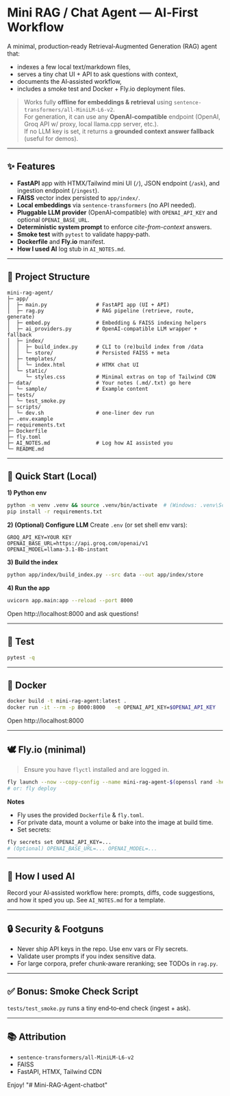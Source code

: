 # Mini RAG / Chat Agent — AI‑First Workflow

A minimal, production‑ready Retrieval‑Augmented Generation (RAG) agent that:
- indexes a few local text/markdown files,
- serves a tiny chat UI + API to ask questions with context,
- documents the AI‑assisted workflow,
- includes a smoke test and Docker + Fly.io deployment files.

> Works fully **offline for embeddings & retrieval** using `sentence-transformers/all-MiniLM-L6-v2`.  
> For generation, it can use any **OpenAI‑compatible** endpoint (OpenAI, Groq API w/ proxy, local llama.cpp server, etc.).  
> If no LLM key is set, it returns a **grounded context answer fallback** (useful for demos).

---

## ✨ Features
- **FastAPI** app with HTMX/Tailwind mini UI (`/`), JSON endpoint (`/ask`), and ingestion endpoint (`/ingest`).
- **FAISS** vector index persisted to `app/index/`.
- **Local embeddings** via `sentence-transformers` (no API needed).
- **Pluggable LLM provider** (OpenAI‑compatible) with `OPENAI_API_KEY` and optional `OPENAI_BASE_URL`.
- **Deterministic system prompt** to enforce *cite-from-context* answers.
- **Smoke test** with `pytest` to validate happy‑path.
- **Dockerfile** and **Fly.io** manifest.
- **How I used AI** log stub in `AI_NOTES.md`.

---

## 🧱 Project Structure
```
mini-rag-agent/
├─ app/
│  ├─ main.py                # FastAPI app (UI + API)
│  ├─ rag.py                 # RAG pipeline (retrieve, route, generate)
│  ├─ embed.py               # Embedding & FAISS indexing helpers
│  ├─ ai_providers.py        # OpenAI-compatible LLM wrapper + fallback
│  ├─ index/
│  │  ├─ build_index.py      # CLI to (re)build index from /data
│  │  └─ store/              # Persisted FAISS + meta
│  ├─ templates/
│  │  └─ index.html          # HTMX chat UI
│  └─ static/
│     └─ styles.css          # Minimal extras on top of Tailwind CDN
├─ data/                     # Your notes (.md/.txt) go here
│  └─ sample/                # Example content
├─ tests/
│  └─ test_smoke.py
├─ scripts/
│  └─ dev.sh                 # one-liner dev run
├─ .env.example
├─ requirements.txt
├─ Dockerfile
├─ fly.toml
├─ AI_NOTES.md               # Log how AI assisted you
└─ README.md
```

---

## 🚀 Quick Start (Local)

**1) Python env**
```bash
python -m venv .venv && source .venv/bin/activate  # (Windows: .venv\Scripts\activate)
pip install -r requirements.txt
```

**2) (Optional) Configure LLM**
Create `.env` (or set shell env vars):
```
GROQ_API_KEY=YOUR KEY
OPENAI_BASE_URL=https://api.groq.com/openai/v1
OPENAI_MODEL=llama-3.1-8b-instant
```

**3) Build the index**
```bash
python app/index/build_index.py --src data --out app/index/store
```

**4) Run the app**
```bash
uvicorn app.main:app --reload --port 8000
```

Open http://localhost:8000 and ask questions!

---

## 🧪 Test
```bash
pytest -q
```

---

## 🐳 Docker
```bash
docker build -t mini-rag-agent:latest .
docker run -it --rm -p 8000:8000   -e OPENAI_API_KEY=$OPENAI_API_KEY   mini-rag-agent:latest
```
Open http://localhost:8000

---

## 🕊️ Fly.io (minimal)
> Ensure you have `flyctl` installed and are logged in.

```bash
fly launch --now --copy-config --name mini-rag-agent-$(openssl rand -hex 3)
# or: fly deploy
```
**Notes**
- Fly uses the provided `Dockerfile` & `fly.toml`.
- For private data, mount a volume or bake into the image at build time.
- Set secrets:
```bash
fly secrets set OPENAI_API_KEY=...
# (Optional) OPENAI_BASE_URL=... OPENAI_MODEL=...
```

---

## 📓 How I used AI
Record your AI‑assisted workflow here: prompts, diffs, code suggestions, and how it sped you up. See `AI_NOTES.md` for a template.

---

## 🔒 Security & Footguns
- Never ship API keys in the repo. Use env vars or Fly secrets.
- Validate user prompts if you index sensitive data.
- For large corpora, prefer chunk‑aware reranking; see TODOs in `rag.py`.

---

## ✅ Bonus: Smoke Check Script
`tests/test_smoke.py` runs a tiny end‑to‑end check (ingest + ask).

---

## 📚 Attribution
- `sentence-transformers/all-MiniLM-L6-v2`
- FAISS
- FastAPI, HTMX, Tailwind CDN

Enjoy!
"# Mini-RAG-Agent-chatbot" 
